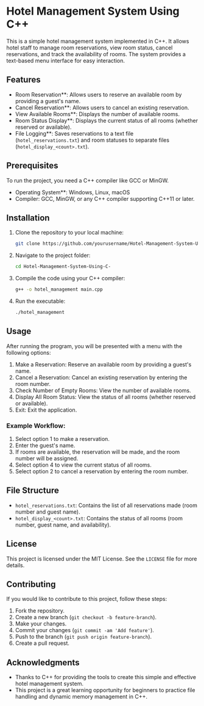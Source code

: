# Hotel Management System Using C++

This is a simple hotel management system implemented in C++. It allows hotel staff to manage room reservations, view room status, cancel reservations, and track the availability of rooms. The system provides a text-based menu interface for easy interaction.

## Features

- Room Reservation**: Allows users to reserve an available room by providing a guest's name.
- Cancel Reservation**: Allows users to cancel an existing reservation.
- View Available Rooms**: Displays the number of available rooms.
- Room Status Display**: Displays the current status of all rooms (whether reserved or available).
- File Logging**: Saves reservations to a text file (`hotel_reservations.txt`) and room statuses to separate files (`hotel_display_<count>.txt`).

## Prerequisites

To run the project, you need a C++ compiler like GCC or MinGW.

- Operating System**: Windows, Linux, macOS
- Compiler: GCC, MinGW, or any C++ compiler supporting C++11 or later.

## Installation

1. Clone the repository to your local machine:
    ```bash
    git clone https://github.com/yourusername/Hotel-Management-System-Using-C-.git
    ```

2. Navigate to the project folder:
    ```bash
    cd Hotel-Management-System-Using-C-
    ```

3. Compile the code using your C++ compiler:
    ```bash
    g++ -o hotel_management main.cpp
    ```

4. Run the executable:
    ```bash
    ./hotel_management
    ```

## Usage

After running the program, you will be presented with a menu with the following options:

1. Make a Reservation: Reserve an available room by providing a guest's name.
2. Cancel a Reservation: Cancel an existing reservation by entering the room number.
3. Check Number of Empty Rooms: View the number of available rooms.
4. Display All Room Status: View the status of all rooms (whether reserved or available).
5. Exit: Exit the application.

### Example Workflow:

1. Select option 1 to make a reservation.
2. Enter the guest's name.
3. If rooms are available, the reservation will be made, and the room number will be assigned.
4. Select option 4 to view the current status of all rooms.
5. Select option 2 to cancel a reservation by entering the room number.

## File Structure

- `hotel_reservations.txt`: Contains the list of all reservations made (room number and guest name).
- `hotel_display_<count>.txt`: Contains the status of all rooms (room number, guest name, and availability).

## License

This project is licensed under the MIT License. See the `LICENSE` file for more details.

## Contributing

If you would like to contribute to this project, follow these steps:

1. Fork the repository.
2. Create a new branch (`git checkout -b feature-branch`).
3. Make your changes.
4. Commit your changes (`git commit -am 'Add feature'`).
5. Push to the branch (`git push origin feature-branch`).
6. Create a pull request.

## Acknowledgments

- Thanks to C++ for providing the tools to create this simple and effective hotel management system.
- This project is a great learning opportunity for beginners to practice file handling and dynamic memory management in C++.

